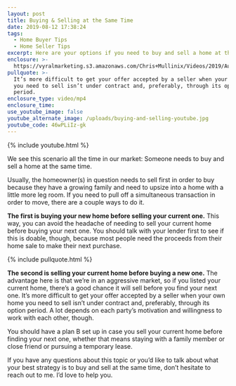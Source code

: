 ```yaml
---
layout: post
title: Buying & Selling at the Same Time
date: 2019-08-12 17:38:24
tags:
  - Home Buyer Tips
  - Home Seller Tips
excerpt: Here are your options if you need to buy and sell a home at the same time.
enclosure: >-
  https://vyralmarketing.s3.amazonaws.com/Chris+Mullinix/Videos/2019/August/Buying+%26+Selling+at+the+Same+Time.mp4
pullquote: >-
  It’s more difficult to get your offer accepted by a seller when your own home
  you need to sell isn’t under contract and, preferably, through its option
  period.
enclosure_type: video/mp4
enclosure_time:
use_youtube_image: false
youtube_alternate_image: /uploads/buying-and-selling-youtube.jpg
youtube_code: 46wPLiIz-gk
---
```


{% include youtube.html %}

We see this scenario all the time in our market: Someone needs to buy and sell a home at the same time.&nbsp;

Usually, the homeowner(s) in question needs to sell first in order to buy because they have a growing family and need to upsize into a home with a little more leg room. If you need to pull off a simultaneous transaction in order to move, there are a couple ways to do it.&nbsp;

**The first is buying your new home before selling your current one.** This way, you can avoid the headache of needing to sell your current home before buying your next one. You should talk with your lender first to see if this is doable, though, because most people need the proceeds from their home sale to make their next purchase.&nbsp;

{% include pullquote.html %}

**The second is selling your current home before buying a new one.** The advantage here is that we’re in an aggressive market, so if you listed your current home, there’s a good chance it will sell before you find your next one. It’s more difficult to get your offer accepted by a seller when your own home you need to sell isn’t under contract and, preferably, through its option period. A lot depends on each party’s motivation and willingness to work with each other, though.&nbsp;

You should have a plan B set up in case you sell your current home before finding your next one, whether that means staying with a family member or close friend or pursuing a temporary lease.&nbsp;

If you have any questions about this topic or you’d like to talk about what your best strategy is to buy and sell at the same time, don’t hesitate to reach out to me. I’d love to help you.